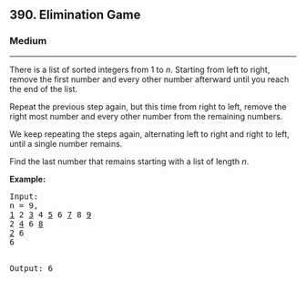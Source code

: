 <h2>390. Elimination Game</h2><h3>Medium</h3><hr><div><p>
There is a list of sorted integers from 1 to <i>n</i>. Starting from left to right, remove the first number and every other number afterward until you reach the end of the list.</p>

<p>Repeat the previous step again, but this time from right to left, remove the right most number and every other number from the remaining numbers.</p>

<p>We keep repeating the steps again, alternating left to right and right to left, until a single number remains.</p>

<p>Find the last number that remains starting with a list of length <i>n</i>.</p>

<p><b>Example:</b>
</p><pre>Input:
n = 9,
<u>1</u> 2 <u>3</u> 4 <u>5</u> 6 <u>7</u> 8 <u>9</u>
2 <u>4</u> 6 <u>8</u>
<u>2</u> 6
6

Output:
6
</pre>
<p></p></div>